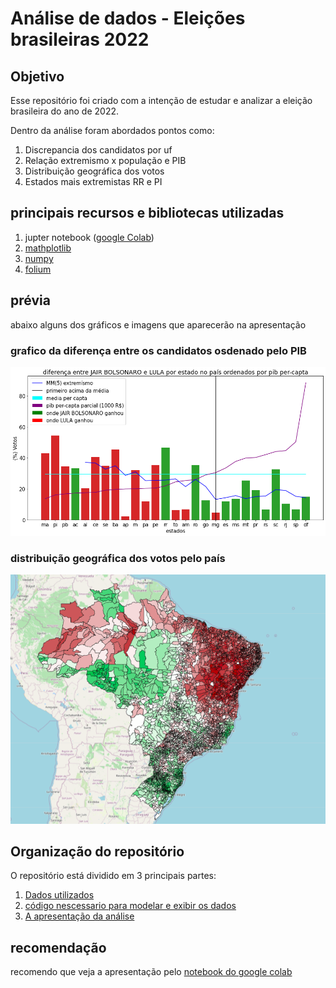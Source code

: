# Análise de dados - Eleições brasileiras 2022

## Objetivo

Esse repositório foi criado com a intenção de estudar e analizar a eleição brasileira do ano de 2022.

Dentro da análise foram abordados pontos como:

1. Discrepancia dos candidatos por uf
2. Relação extremismo x população e PIB
3. Distribuição geográfica dos votos
4. Estados mais extremistas RR e PI

## principais recursos e bibliotecas utilizadas

1. jupter notebook ([google Colab](https://colab.research.google.com/))
2. [mathplotlib](https://matplotlib.org/)
3. [numpy](https://numpy.org/)
4. [folium](https://github.com/python-visualization/folium)

## prévia

abaixo alguns dos gráficos e imagens que aparecerão na apresentação

### grafico da diferença entre os candidatos osdenado pelo PIB

<img src='readmeImgs/ordenado pelo pib.png'>

### distribuição geográfica dos votos pelo país

<img src='readmeImgs/geo votos.png'>


## Organização do repositório

O repositório está dividido em 3 principais partes:

1. [Dados utilizados](https://github.com/luisArthurRodriguesDaSilva/analise-eleicoes-brasileiras-2022/tree/master/dados%20salvos)
2. [código nescessario para modelar e exibir os dados](https://github.com/luisArthurRodriguesDaSilva/analise-eleicoes-brasileiras-2022/tree/master/notebooks)
3. [A apresentação da análise](https://github.com/luisArthurRodriguesDaSilva/analise-eleicoes-brasileiras-2022/blob/master/apresenta%C3%A7%C3%A3o.ipynb)

## recomendação

recomendo que veja a apresentação pelo [notebook do google colab](https://colab.research.google.com/github/luisArthurRodriguesDaSilva/analise-eleicoes-brasileiras-2022/blob/master/apresenta%C3%A7%C3%A3o.ipynb)
